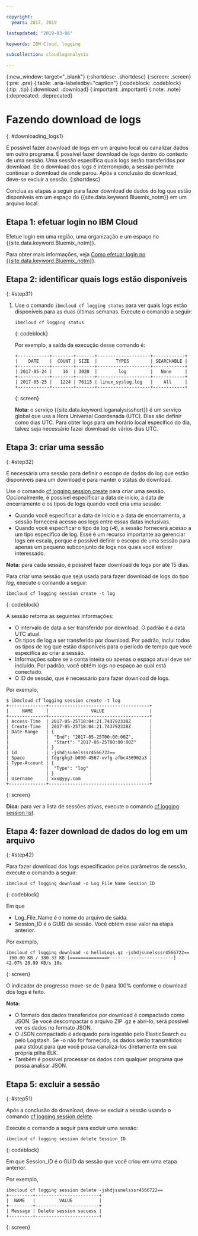 ```yaml
---

copyright:
  years: 2017, 2019

lastupdated: "2019-03-06"

keywords: IBM Cloud, logging

subcollection: cloudloganalysis

---
```


{:new_window: target="_blank"}
{:shortdesc: .shortdesc}
{:screen: .screen}
{:pre: .pre}
{:table: .aria-labeledby="caption"}
{:codeblock: .codeblock}
{:tip: .tip}
{:download: .download}
{:important: .important}
{:note: .note}
{:deprecated: .deprecated}

# Fazendo download de logs
{: #downloading_logs1}

É possível fazer download de logs em um arquivo local ou canalizar dados em outro programa. É possível fazer download de logs dentro do contexto de uma sessão. Uma sessão especifica quais logs serão transferidos por download. Se o download dos logs é interrompido, a sessão permite continuar o download de onde parou. Após a conclusão do download, deve-se excluir a sessão.
{:shortdesc}

Conclua as etapas a seguir para fazer download de dados do log que estão disponíveis em um espaço do {{site.data.keyword.Bluemix_notm}} em um arquivo local:

## Etapa 1: efetuar login no IBM Cloud

Efetue login em uma região, uma organização e um espaço no {{site.data.keyword.Bluemix_notm}}. 

Para obter mais informações, veja [Como efetuar login no {{site.data.keyword.Bluemix_notm}}](/docs/services/CloudLogAnalysis/qa/cli_qa.html#login).

## Etapa 2: identificar quais logs estão disponíveis
{: #step31}

1. Use o comando `ibmcloud cf logging status` para ver quais logs estão disponíveis para as duas últimas semanas. Execute o comando a seguir:

    ```
    ibmcloud cf logging status
    ```
    {: codeblock}
    
    Por exemplo, a saída da execução desse comando é:
    
    ```
    +------------+--------+-------+--------------------+------------+
    |    DATE    |  COUNT | SIZE  |       TYPES        | SEARCHABLE |
    +------------+--------+-------+--------------------+------------+
    | 2017-05-24 |    16  | 3020  |        log         |   None     |
    +------------+--------+-------+--------------------+------------+
    | 2017-05-25 |   1224 | 76115 | linux_syslog,log   |    All     |
    +------------+--------+-------+--------------------+------------+
    ```
    {: screen}

    **Nota:** o serviço {{site.data.keyword.loganalysisshort}} é um serviço global que usa a Hora Universal Coordenada (UTC). Dias são definir como dias UTC. Para obter logs para um horário local específico do dia, talvez seja necessário fazer download de vários dias UTC.


## Etapa 3: criar uma sessão
{: #step32}

É necessária uma sessão para definir o escopo de dados do log que estão disponíveis para um download e para manter o status do download. 

Use o comando [cf logging session create](/docs/services/CloudLogAnalysis/reference/logging_cli.html#session_create1) para criar uma sessão. Opcionalmente, é possível especificar a data de início, a data de encerramento e os tipos de logs quando você cria uma sessão:  

* Quando você especificar a data de início e a data de encerramento, a sessão fornecerá acesso aos logs entre essas datas inclusivas. 
* Quando você especificar o tipo de log (**-t**), a sessão fornecerá acesso a um tipo específico de log. Esse é um recurso importante ao gerenciar logs em escala, porque é possível definir o escopo de uma sessão para apenas um pequeno subconjunto de logs nos quais você estiver interessado.

**Nota:** para cada sessão, é possível fazer download de logs por até 15 dias.

Para criar uma sessão que seja usada para fazer download de logs do tipo *log*, execute o comando a seguir:

```
ibmcloud cf logging session create -t log
```
{: codeblock}

A sessão retorna as seguintes informações:

* O intervalo de data a ser transferido por download. O padrão é a data UTC atual.
* Os tipos de log a ser transferido por download. Por padrão, inclui todos os tipos de log que estão disponíveis para o período de tempo que você especifica ao criar a sessão. 
* Informações sobre se a conta inteira ou apenas o espaço atual deve ser incluído. Por padrão, você obtém logs no espaço ao qual está conectado.
* O ID de sessão, que é necessário para fazer download de logs.

Por
exemplo,

```
$ ibmcloud cf logging session create -t log     
+--------------+--------------------------------------+
|     NAME     |                VALUE                 |
+--------------+--------------------------------------+
| Access-Time  | 2017-05-25T18:04:21.743792338Z       |
| Create-Time  | 2017-05-25T18:04:21.743792338Z       |
| Date-Range   | {                                    |
|              |  "End": "2017-05-25T00:00:00Z",      |
|              |  "Start": "2017-05-25T00:00:00Z"     |
|              | }                                    |
| Id           | -jshdjsunelsssr4566722==             |
| Space        | fdgrghg3-b090-4567-vvfg-afbc436902a3 |
| Type-Account | {                                    |
|              |  "Type": "log"                       |
|              | }                                    |
| Username     | xxx@yyy.com                          |
+--------------+--------------------------------------+
```
{: screen}

**Dica:** para ver a lista de sessões ativas, execute o comando [cf logging session list](/docs/services/CloudLogAnalysis/reference/logging_cli.html#session_list1).

## Etapa 4: fazer download de dados do log em um arquivo
{: #step42}

Para fazer download dos logs especificados pelos parâmetros de sessão, execute o comando a seguir:

```
ibmcloud cf logging download -o Log_File_Name Session_ID
```
{: codeblock}

Em que

* Log_File_Name é o nome do arquivo de saída.
* Session_ID é o GUID da sessão. Você obtém esse valor na etapa anterior.

Por
exemplo,

```
ibmcloud cf logging download -o helloLogs.gz -jshdjsunelsssr4566722==
 160.00 KB / 380.33 KB [==============>------------------------]  42.07% 20.99 KB/s 10s
```
{: screen}

O indicador de progresso move-se de 0 para 100% conforme o download dos logs é feito.

**Nota:** 

* O formato dos dados transferidos por download é compactado como JSON. Se você descompactar o arquivo ZIP .gz e abri-lo, será possível ver os dados no formato JSON. 
* O JSON compactado é adequado para ingestão pelo ElasticSearch ou pelo Logstash. Se -o não for fornecido, os dados serão transmitidos para stdout para que você possa canalizá-los diretamente em sua própria pilha ELK.
* Também é possível processar os dados com qualquer programa que possa analisar JSON. 

## Etapa 5: excluir a sessão
{: #step51}

Após a conclusão do download, deve-se excluir a sessão usando o comando [cf logging session delete](/docs/services/CloudLogAnalysis/reference/logging_cli.html#session_delete1). 

Execute o comando a seguir para excluir uma sessão:

```
ibmcloud cf logging session delete Session_ID
```
{: codeblock}

Em que Session_ID é o GUID da sessão que você criou em uma etapa anterior.

Por
exemplo,

```
ibmcloud cf logging session delete -jshdjsunelsssr4566722==
+---------+------------------------+
|  NAME   |         VALUE          |
+---------+------------------------+
| Message | Delete session success |
+---------+------------------------+
```
{: screen}




